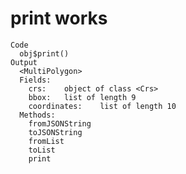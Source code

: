 # print works

    Code
      obj$print()
    Output
      <MultiPolygon>
      Fields:
      	crs:	object of class <Crs> 
      	bbox:	list of length 9 
      	coordinates:	list of length 10 
      Methods:
      	fromJSONString
      	toJSONString
      	fromList
      	toList
      	print


